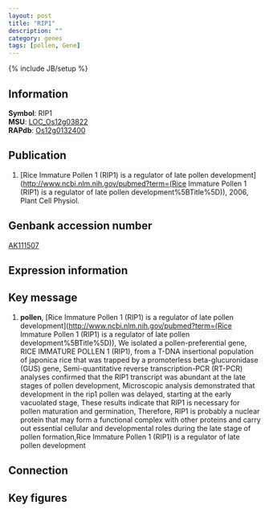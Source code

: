 ```yaml
---
layout: post
title: "RIP1"
description: ""
category: genes
tags: [pollen, Gene]
---
```

{% include JB/setup %}

## Information
__Symbol__: RIP1  
__MSU__: [LOC_Os12g03822](http://rice.plantbiology.msu.edu/cgi-bin/ORF_infopage.cgi?orf=LOC_Os12g03822)  
__RAPdb__: [Os12g0132400](http://rapdb.dna.affrc.go.jp/viewer/gbrowse_details/irgsp1?name=Os12g0132400)  

## Publication
1. [Rice Immature Pollen 1 (RIP1) is a regulator of late pollen development](http://www.ncbi.nlm.nih.gov/pubmed?term=(Rice Immature Pollen 1 (RIP1) is a regulator of late pollen development%5BTitle%5D)), 2006, Plant Cell Physiol.

## Genbank accession number
[AK111507](http://www.ncbi.nlm.nih.gov/nuccore/AK111507)

## Expression information

## Key message
1. __pollen__, [Rice Immature Pollen 1 (RIP1) is a regulator of late pollen development](http://www.ncbi.nlm.nih.gov/pubmed?term=(Rice Immature Pollen 1 (RIP1) is a regulator of late pollen development%5BTitle%5D)), We isolated a pollen-preferential gene, RICE IMMATURE POLLEN 1 (RIP1), from a T-DNA insertional population of japonica rice that was trapped by a promoterless beta-glucuronidase (GUS) gene, Semi-quantitative reverse transcription-PCR (RT-PCR) analyses confirmed that the RIP1 transcript was abundant at the late stages of pollen development, Microscopic analysis demonstrated that development in the rip1 pollen was delayed, starting at the early vacuolated stage, These results indicate that RIP1 is necessary for pollen maturation and germination, Therefore, RIP1 is probably a nuclear protein that may form a functional complex with other proteins and carry out essential cellular and developmental roles during the late stage of pollen formation,Rice Immature Pollen 1 (RIP1) is a regulator of late pollen development

## Connection

## Key figures


